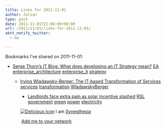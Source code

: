 ```yaml
---
title: Links for 2011-11-01
author: Julian
type: post
date: 2011-11-01T22:00:00+00:00
url: /2011/11/01/links-for-2011-11-01/
aktt_notify_twitter:
  - no

---
```

Bookmarks I&#8217;ve shared on 2011-11-01:

  * [Serge Thorn&#8217;s IT Blog: What does developing an IT Strategy mean?][1] 
    [EA][2] [enterprise_architecture][3] [enterprise_it][4] [strategy][5] </li> 
    
      * [Irving Wladawsky-Berger: The IT-based Transformation of Services][6] 
        [services][7] [transformation][8] [WladawskyBerger][9] </li> 
        
          * [Landlords face extra pain as solar incentive slashed][10] 
            [RSL][11] [government][12] [green][13] [power][14] [electricity][15] </li> </ul> 
            
            <p class="deliciouslink">
              <a href="https://del.icio.us/synesthesia" title="See all my bookmarks on del.icio.us"><img src="https://www.synesthesia.co.uk/images/deliciousicon.jpg" alt="Delicious icon" /></a>&nbsp;I am <a href="https://del.icio.us/synesthesia" title="See all my bookmarks on del.icio.us">Synesthesia</a>
            </p>
            
            <p class="deliciouslink">
              <a href="https://del.icio.us/network?add=synesthesia" title="Add me to your del.icio.us network"><img src="https://www.synesthesia.co.uk/images/add.gif" alt="" /></a>&nbsp;<a href="https://del.icio.us/network?add=synesthesia" title="Add me to your del.icio.us network">Add me to your network</a>
            </p>

 [1]: https://sergethorn.blogspot.com/2011/10/what-does-developing-it-strategy-mean.html
 [2]: https://www.delicious.com/synesthesia/EA
 [3]: https://www.delicious.com/synesthesia/enterprise_architecture
 [4]: https://www.delicious.com/synesthesia/enterprise_it
 [5]: https://www.delicious.com/synesthesia/strategy
 [6]: https://blog.irvingwb.com/blog/2011/10/the-it-based-transformation-of-services-.html
 [7]: https://www.delicious.com/synesthesia/services
 [8]: https://www.delicious.com/synesthesia/transformation
 [9]: https://www.delicious.com/synesthesia/WladawskyBerger
 [10]: https://www.insidehousing.co.uk/sustainability/solar-feed-in-tariff-payments-cut-in-half/6518730.article
 [11]: https://www.delicious.com/synesthesia/RSL
 [12]: https://www.delicious.com/synesthesia/government
 [13]: https://www.delicious.com/synesthesia/green
 [14]: https://www.delicious.com/synesthesia/power
 [15]: https://www.delicious.com/synesthesia/electricity